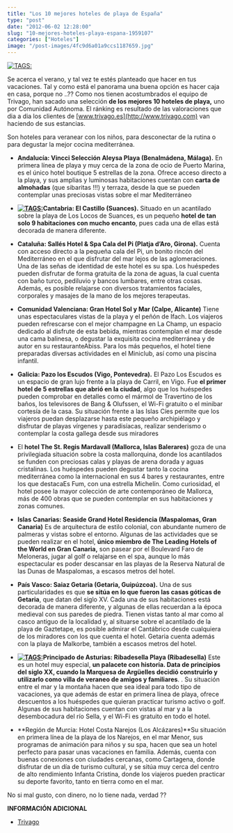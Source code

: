 ```yaml
---
title: "Los 10 mejores hoteles de playa de España"
type: "post"
date: "2012-06-02 12:28:00"
slug: "10-mejores-hoteles-playa-espana-1959107"
categories: ["Hoteles"]
image: "/post-images/4fc9d6a01a9ccs1187659.jpg"
---
```


 [![ TAGS:](/post-images/4fc9d6a01a9ccs1187659.jpg "piscina del hotel St. Regis (Mallorca)")](/post-images/4fc9d6a01a9ccs1187659.jpg)

 Se acerca el verano, y tal vez te estés planteado que hacer en tus vacaciones. Tal y como está el panorama una buena opción es hacer caja en casa, porque no ..?? Como nos tienen acostumbrados el equipo de Trivago, han sacado una selección **de los mejores 10 hoteles de playa,** uno por Comunidad Autónoma. El ránking es resultado de las valoraciones que dia a dia los clientes de [www.trivago.es](http://www.trivago.com) van haciendo de sus estancias.

 Son hoteles para veranear con los niños, para desconectar de la rutina o para degustar la mejor cocina mediterránea.

- **Andalucía: Vincci Selección Aleysa Playa (Benalmádena, Málaga).** En primera línea de playa y muy cerca de la zona de ocio de Puerto Marina, es el único hotel boutique 5 estrellas de la zona. Ofrece acceso directo a la playa, y sus amplias y luminosas habitaciones cuentan con **carta de almohadas** (que sibaritas !!!) y terraza, desde la que se pueden contemplar unas preciosas vistas sobre el mar Mediterráneo

- **[![ TAGS:](/post-images/4fc9d1c34971cs156557.jpg "habitación de El Castillo (Suances)")](/post-images/4fc9d1c34971cs156557.jpg)Cantabria: El Castillo (Suances).**  Situado en un acantilado sobre la playa de Los Locos de Suances, es un pequeño **hotel de tan solo 9 habitaciones con mucho encanto**, pues cada una de ellas está decorada de manera diferente.

- **Cataluña: Sallés Hotel &amp; Spa Cala del Pi (Platja d’Aro, Girona).** Cuenta con acceso directo a la pequeña cala del Pi, un bonito rincón del Mediterráneo en el que disfrutar del mar lejos de las aglomeraciones. Una de las señas de identidad de este hotel es su spa. Los huéspedes pueden disfrutar de forma gratuita de la zona de aguas, la cual cuenta con baño turco, pediluvio y bancos lumbares, entre otras cosas. Además, es posible relajarse con diversos tratamientos faciales, corporales y masajes de la mano de los mejores terapeutas.

- **Comunidad Valenciana: Gran Hotel Sol y Mar (Calpe, Alicante)** Tiene unas espectaculares vistas de la playa y el peñón de Ifach. Los viajeros pueden refrescarse con el mejor champagne en La Champ, un espacio dedicado al disfrute de esta bebida, mientras contemplan el mar desde una cama balinesa, o degustar la exquisita cocina mediterránea y de autor en su restauranteAbiss. Para los más pequeños, el hotel tiene preparadas diversas actividades en el Miniclub, así como una piscina infantil.

- **Galicia: Pazo los Escudos (Vigo, Pontevedra).** El Pazo Los Escudos es un espacio de gran lujo frente a la playa de Carril, en Vigo. Fue **el primer hotel de 5 estrellas que abrió en la ciudad**, algo que los huéspedes pueden comprobar en detalles como el mármol de Travertino de los baños, los televisores de Bang &amp; Olufssen, el Wi-Fi gratuito o el minibar cortesía de la casa. Su situación frente a las Islas Cíes permite que los viajeros puedan desplazarse hasta este pequeño archipiélago y disfrutar de playas vírgenes y paradisíacas, realizar senderismo o contemplar la costa gallega desde sus miradores

- El **hotel The St. Regis Mardavall (Mallorca, Islas Balerares)** goza de una privilegiada situación sobre la costa mallorquina, donde los acantilados se funden con preciosas calas y playas de arena dorada y aguas cristalinas. Los huéspedes pueden degustar tanto la cocina mediterránea como la internacional en sus 4 bares y restaurantes, entre los que destacaEs Fum, con una estrella Michelín. Como curiosidad, el hotel posee la mayor colección de arte contemporáneo de Mallorca, más de 400 obras que se pueden contemplar en sus habitaciones y zonas comunes.

- **Islas Canarias: Seaside Grand Hotel Residencia (Maspalomas, Gran Canaria)** Es de arquitectura de estilo colonial, con abundante numero de palmeras y vistas sobre el entorno. Algunas de las actividades que se pueden realizar en el hotel, **único miembro de The Leading Hotels of the World en Gran Canaria,** son pasear por el Boulevard Faro de Meloneras, jugar al golf o relajarse en el spa, aunque lo más espectacular es poder descansar en las playas de la Reserva Natural de las Dunas de Maspalomas, a escasos metros del hotel.

- **País Vasco: Saiaz Getaria (Getaria, Guipúzcoa).** Una de sus particularidades es que **se sitúa en lo que fueron las casas góticas de Getaria**, que datan del siglo XV. Cada una de sus habitaciones está decorada de manera diferente, y algunas de ellas recuerdan a la época medieval con sus paredes de piedra. Tienen vistas tanto al mar como al casco antiguo de la localidad y, al situarse sobre el acantilado de la playa de Gaztetape, es posible admirar el Cantábrico desde cualquiera de los miradores con los que cuenta el hotel. Getaria cuenta además con la playa de Malkorbe, también a escasos metros del hotel.

- **[![ TAGS:](/post-images/4fc9da2e370a9s5254327.jpg "panoramica de Ribadesella")](/post-images/4fc9da2e370a9s5254327.jpg)Principado de Asturias: Ribadesella Playa (Ribadesella)** Este es un hotel muy especial, **un palacete con historia. Data de principios del siglo XX, cuando la Marquesa de Argüelles decidió construirlo y utilizarlo como villa de veraneo de amigos y familiares**. . Su situación entre el mar y la montaña hacen que sea ideal para todo tipo de vacaciones, ya que además de estar en primera línea de playa, ofrece descuentos a los huéspedes que quieran practicar turismo activo o golf. Algunas de sus habitaciones cuentan con vistas al mar y a la desembocadura del río Sella, y el Wi-Fi es gratuito en todo el hotel.

- **Región de Murcia: Hotel Costa Narejos (Los Alcázares)**Su situación en primera línea de la playa de los Narejos, en el mar Menor, sus programas de animación para niños y su spa, hacen que sea un hotel perfecto para pasar unas vacaciones en familia. Además, cuenta con buenas conexiones con ciudades cercanas, como Cartagena, donde disfrutar de un día de turismo cultural, y se sitúa muy cerca del centro de alto rendimiento Infanta Cristina, donde los viajeros pueden practicar su deporte favorito, tanto en tierra como en el mar.

 No si mal gusto, con dinero, no lo tiene nada, verdad ??

 **INFORMACIÓN ADICIONAL**

- [Trivago](http://www.trivago.es)